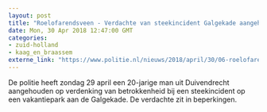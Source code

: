 ```yaml
---
layout: post
title: "Roelofarendsveen - Verdachte van steekincident Galgekade aangehouden"
date: Mon, 30 Apr 2018 12:47:00 GMT
categories: 
- zuid-holland 
- kaag_en_braassem 
externe_link: "https://www.politie.nl/nieuws/2018/april/30/06-roelofarendsveen-verdachte-van-steekincident-galgekade-aangehouden.html"
---
```


De politie heeft zondag 29 april een 20-jarige man uit Duivendrecht aangehouden op verdenking van betrokkenheid bij een steekincident op een vakantiepark aan de Galgekade. De verdachte zit in beperkingen.
